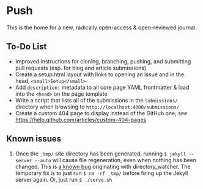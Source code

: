 # Push

This is the home for a new, radically open-access & open-reviewed journal.

## To-Do List
* Improved instructions for cloning, branching, pushing, and submitting pull requests (esp. for blog
  and article submissions)
* Create a setup.html layout with links to opening an issue and in the head, `<small>Setup</small>`
* Add `description:` metadata to all core page YAML frontmatter & load into the `<head>` on the page
  template
* Write a script that lists all of the submissions in the `submissions/` directory when browsing
  to `http://localhost:4000/submissions/`
* Create a custom 404 page to display instead of the GitHub one; see
  https://help.github.com/articles/custom-404-pages


## Known issues

1. Once the ``_tmp/`` site directory has been generated, running ``$ jekyll --server --auto`` will
cause file regeneration, even when nothing has been changed. This is
[a known bug](https://github.com/mojombo/jekyll/issues/340) originating with directory_watcher. The
temporary fix is to just run ``$ rm -rf _tmp/`` before firing up the Jekyll server again. Or, just run ``$ ./serve.sh``
